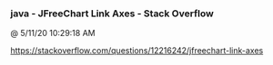 ﻿

### java - JFreeChart Link Axes - Stack Overflow
@ 5/11/20 10:29:18 AM

https://stackoverflow.com/questions/12216242/jfreechart-link-axes


